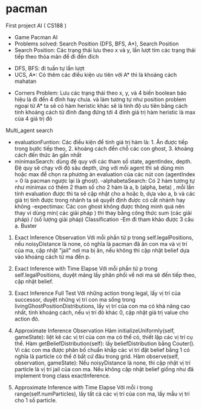 # pacman
First project AI ( CS188 )
- Game Pacman AI
- Problems solved: Search Position (DFS, BFS, A*), Search Position
- Search Position: Các trạng thái lưu theo x và y, lần lượt tìm các trạng thái tiếp theo thỏa mãn để đi đến đích
 + DFS, BFS: đi tuần tự lần lượt
 + UCS, A*: Có thêm các điều kiện ưu tiên với A* thì là khoảng cách mahatan
- Corners Problem: Lưu các trạng thái theo x, y, và 4 biến boolean báo hiệu là đi đến 4 đỉnh hay chưa. và làm tương tự như position problem ngoại từ A* ta sẽ có hàm heristic khác sẽ là tính độ ưu tiên bằng cách tính khoảng cách từ đỉnh đang đứng tới 4 đỉnh giá trị hàm heristic là max của 4 giá trị đó

Multi_agent search
- evaluationFuntion: Các điều kiện để tính giá trị hàm là: 1. Ăn được tiếp trong bước tiếp theo, 2. khoảng cách đến chỗ các con ghost, 3. khoảng cách đến thức ăn gần nhất
- minimaxSearch: dùng đệ quy với các tham số state, agentIndex, depth. Đệ quy sẽ chạy với độ sâu depth, ứng với mỗi agent thì sẽ dùng min hoặc max để chọn ra phương án evaluation của các nút con (agentIndex = 0 là pacman ngược lại là ghost). 
-alphabetaSearch: Có 2 hàm tương tự như minimax có thêm 2 tham số cho 2 hàm là a, b (alpha, beta) , mỗi lần tính evaluation được thì ta sẽ cập nhật cho a hoặc b, dựa vào a, b và các giá trị tính được trong nhánh ta sẽ quyết định được có cắt nhánh hay không
-expectimax: Các con ghost không được thông minh quá nên thay vì dùng min( các giải pháp ) thì thay bằng công thức sum (các giải pháp) / (số lượng giải pháp)
Classification
-Em đi tham khảo được 3 câu ạ.
Buster
1. Exact Inference Observation
Với mỗi phần tử p trong self.legalPositions, nếu noisyDistance là none, có nghĩa là pacman đã ăn con ma và vị trí của ma, cập nhật "jail" nơi ma bị ăn, nếu không thì cập nhật belief dựa vào khoảng cách từ ma đến p.

2. Exact Inference with Time Elapse
Với mỗi phần tử p trong self.legalPositions, duyệt mảng lấy phân phối về nơi ma sẽ đến tiếp theo, cập nhật belief.

3. Exact Inference Full Test
Với những action trong legal, lấy vị trí của successor, duyệt những vị trí con ma sống trong livingGhostPositionDistributions, lấy vị trí của con ma có khả năng cao nhất, tính khoảng cách, nếu vị trí đó khác 0, cập nhật giá trị value cho action đó.

4. Approximate Inference Observation
Hàm initializeUniformly(self, gameState): liệt kê các vị trí của con ma có thể có, thiết lập các vị trí cụ thể.
Hàm getBeliefDistribution(self): lấy beliefDistribution bằng Couter(). Vì các con ma được phân bố chuẩn khắp các ví trí đặt belief bằng 1 có nghĩa là particle có thể ở bất cứ đâu trong grid.
Hàm observe(self, observation, gameState): Nếu noisyDistance là none, thì cập nhật vị trí particle là vị trí jail của con ma. Nếu không cập nhật belief giống như đã implement trong class exactInference.
5. Approximate Inference with Time Elapse
Với mỗi i trong range(self.numParticles), lấy tất cả các vị trí của con ma, lấy mẫu vị trí cho 1 số particle.
